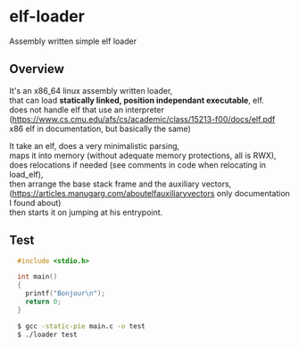 # elf-loader
Assembly written simple elf loader

## Overview

It's an x86_64 linux assembly written loader,  
that can load **statically linked, position independant executable**, elf.  
does not handle elf that use an interpreter  
(https://www.cs.cmu.edu/afs/cs/academic/class/15213-f00/docs/elf.pdf x86 elf in documentation, but basically the same)  

It take an elf, does a very minimalistic parsing,  
maps it into memory (without adequate memory protections, all is RWX),  
does relocations if needed (see comments in code when relocating in load_elf),  
then arrange the base stack frame and the auxiliary vectors,  
(https://articles.manugarg.com/aboutelfauxiliaryvectors only documentation I found about)  
then starts it on jumping at his entrypoint.  

## Test

```c
  #include <stdio.h>

  int main()
  {
    printf("Bonjour\n");
    return 0;
  }
```
```sh
  $ gcc -static-pie main.c -o test
  $ ./loader test
```
